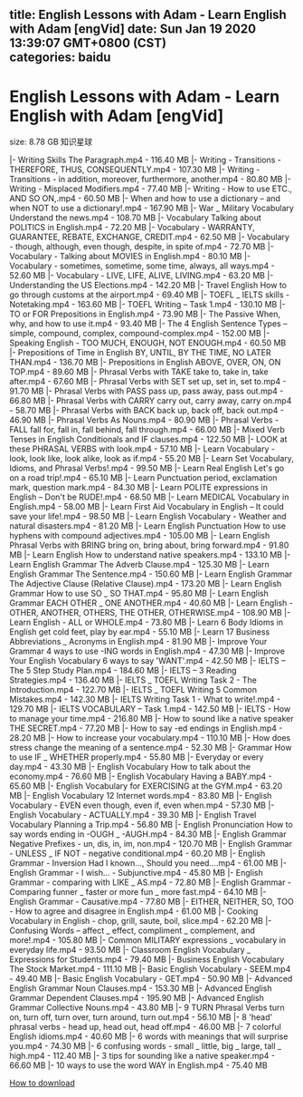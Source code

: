 
title: English Lessons with Adam - Learn English with Adam [engVid]
date: Sun Jan 19 2020 13:39:07 GMT+0800 (CST)    
categories: baidu
---

# English Lessons with Adam - Learn English with Adam [engVid]
size: 8.78 GB
 知识星球
 
|- Writing Skills The Paragraph.mp4 - 116.40 MB
|- Writing - Transitions - THEREFORE, THUS, CONSEQUENTLY.mp4 - 107.30 MB
|- Writing - Transitions - in addition, moreover, furthermore, another.mp4 - 80.80 MB
|- Writing - Misplaced Modifiers.mp4 - 77.40 MB
|- Writing - How to use ETC., AND SO ON,.mp4 - 60.50 MB
|- When and how to use a dictionary – and when NOT to use a dictionary!.mp4 - 167.90 MB
|- War _ Military Vocabulary Understand the news.mp4 - 108.70 MB
|- Vocabulary Talking about POLITICS in English.mp4 - 72.20 MB
|- Vocabulary - WARRANTY, GUARANTEE, REBATE, EXCHANGE, CREDIT.mp4 - 62.50 MB
|- Vocabulary - though, although, even though, despite, in spite of.mp4 - 72.70 MB
|- Vocabulary - Talking about MOVIES in English.mp4 - 80.10 MB
|- Vocabulary - sometimes, sometime, some time, always, all ways.mp4 - 52.60 MB
|- Vocabulary - LIVE, LIFE, ALIVE, LIVING.mp4 - 63.20 MB
|- Understanding the US Elections.mp4 - 142.20 MB
|- Travel English How to go through customs at the airport.mp4 - 69.40 MB
|- TOEFL _ IELTS skills - Notetaking.mp4 - 163.60 MB
|- TOEFL Writing – Task 1.mp4 - 130.10 MB
|- TO or FOR Prepositions in English.mp4 - 73.90 MB
|- The Passive When, why, and how to use it.mp4 - 93.40 MB
|- The 4 English Sentence Types – simple, compound, complex, compound-complex.mp4 - 152.00 MB
|- Speaking English - TOO MUCH, ENOUGH, NOT ENOUGH.mp4 - 60.50 MB
|- Prepositions of Time in English BY, UNTIL, BY THE TIME, NO LATER THAN.mp4 - 136.70 MB
|- Prepositions in English ABOVE, OVER, ON, ON TOP.mp4 - 89.60 MB
|- Phrasal Verbs with TAKE take to, take in, take after.mp4 - 67.60 MB
|- Phrasal Verbs with SET set up, set in, set to.mp4 - 91.70 MB
|- Phrasal Verbs with PASS pass up, pass away, pass out.mp4 - 66.80 MB
|- Phrasal Verbs with CARRY carry out, carry away, carry on.mp4 - 58.70 MB
|- Phrasal Verbs with BACK back up, back off, back out.mp4 - 46.90 MB
|- Phrasal Verbs As Nouns.mp4 - 80.90 MB
|- Phrasal Verbs - FALL fall for, fall in, fall behind, fall through.mp4 - 66.00 MB
|- Mixed Verb Tenses in English Conditionals and IF clauses.mp4 - 122.50 MB
|- LOOK at these PHRASAL VERBS with look.mp4 - 57.10 MB
|- Learn Vocabulary - look, look like, look alike, look as if.mp4 - 55.20 MB
|- Learn Set Vocabulary, Idioms, and Phrasal Verbs!.mp4 - 99.50 MB
|- Learn Real English Let's go on a road trip!.mp4 - 65.10 MB
|- Learn Punctuation period, exclamation mark, question mark.mp4 - 84.30 MB
|- Learn POLITE expressions in English – Don't be RUDE!.mp4 - 68.50 MB
|- Learn MEDICAL Vocabulary in English.mp4 - 58.00 MB
|- Learn First Aid Vocabulary in English – It could save your life!.mp4 - 98.50 MB
|- Learn English Vocabulary - Weather and natural disasters.mp4 - 81.20 MB
|- Learn English Punctuation How to use hyphens with compound adjectives.mp4 - 105.00 MB
|- Learn English Phrasal Verbs with BRING bring on, bring about, bring forward.mp4 - 91.80 MB
|- Learn English How to understand native speakers.mp4 - 133.10 MB
|- Learn English Grammar The Adverb Clause.mp4 - 125.30 MB
|- Learn English Grammar The Sentence.mp4 - 150.60 MB
|- Learn English Grammar The Adjective Clause (Relative Clause).mp4 - 173.20 MB
|- Learn English Grammar How to use SO _ SO THAT.mp4 - 95.80 MB
|- Learn English Grammar EACH OTHER _ ONE ANOTHER.mp4 - 40.60 MB
|- Learn English - OTHER, ANOTHER, OTHERS, THE OTHER, OTHERWISE.mp4 - 108.90 MB
|- Learn English - ALL or WHOLE.mp4 - 73.80 MB
|- Learn 6 Body Idioms in English get cold feet, play by ear.mp4 - 55.10 MB
|- Learn 17 Business Abbreviations _ Acronyms in English.mp4 - 81.90 MB
|- Improve Your Grammar 4 ways to use -ING words in English.mp4 - 47.30 MB
|- Improve Your English Vocabulary 6 ways to say 'WANT'.mp4 - 42.50 MB
|- IELTS – The 5 Step Study Plan.mp4 - 184.60 MB
|- IELTS – 3 Reading Strategies.mp4 - 136.40 MB
|- IELTS _ TOEFL Writing Task 2 - The Introduction.mp4 - 122.70 MB
|- IELTS _ TOEFL Writing 5 Common Mistakes.mp4 - 142.30 MB
|- IELTS Writing Task 1 - What to write!.mp4 - 129.70 MB
|- IELTS VOCABULARY – Task 1.mp4 - 142.50 MB
|- IELTS - How to manage your time.mp4 - 216.80 MB
|- How to sound like a native speaker THE SECRET.mp4 - 77.20 MB
|- How to say -ed endings in English.mp4 - 28.20 MB
|- How to increase your vocabulary.mp4 - 110.10 MB
|- How does stress change the meaning of a sentence.mp4 - 52.30 MB
|- Grammar How to use IF _ WHETHER properly.mp4 - 55.80 MB
|- Everyday or every day.mp4 - 43.30 MB
|- English Vocabulary How to talk about the economy.mp4 - 76.60 MB
|- English Vocabulary Having a BABY.mp4 - 65.60 MB
|- English Vocabulary for EXERCISING at the GYM.mp4 - 63.20 MB
|- English Vocabulary 12 Internet words.mp4 - 83.80 MB
|- English Vocabulary - EVEN even though, even if, even when.mp4 - 57.30 MB
|- English Vocabulary - ACTUALLY.mp4 - 39.30 MB
|- English Travel Vocabulary Planning a Trip.mp4 - 56.80 MB
|- English Pronunciation How to say words ending in -OUGH _ -AUGH.mp4 - 84.30 MB
|- English Grammar Negative Prefixes - un, dis, in, im, non.mp4 - 120.70 MB
|- English Grammar - UNLESS _ IF NOT - negative conditional.mp4 - 60.20 MB
|- English Grammar - Inversion Had I known..., Should you need....mp4 - 61.00 MB
|- English Grammar - I wish... - Subjunctive.mp4 - 45.80 MB
|- English Grammar - comparing with LIKE _ AS.mp4 - 72.80 MB
|- English Grammar - Comparing funner _ faster or more fun _ more fast.mp4 - 64.10 MB
|- English Grammar - Causative.mp4 - 77.80 MB
|- EITHER, NEITHER, SO, TOO - How to agree and disagree in English.mp4 - 61.00 MB
|- Cooking Vocabulary in English - chop, grill, saute, boil, slice.mp4 - 62.20 MB
|- Confusing Words – affect _ effect, compliment _ complement, and more!.mp4 - 105.80 MB
|- Common MILITARY expressions _ vocabulary in everyday life.mp4 - 93.50 MB
|- Classroom English Vocabulary _ Expressions for Students.mp4 - 79.40 MB
|- Business English Vocabulary The Stock Market.mp4 - 111.10 MB
|- Basic English Vocabulary - SEEM.mp4 - 49.40 MB
|- Basic English Vocabulary - GET.mp4 - 50.90 MB
|- Advanced English Grammar Noun Clauses.mp4 - 153.30 MB
|- Advanced English Grammar Dependent Clauses.mp4 - 195.90 MB
|- Advanced English Grammar Collective Nouns.mp4 - 43.80 MB
|- 9 TURN Phrasal Verbs turn on, turn off, turn over, turn around, turn out.mp4 - 56.10 MB
|- 8 'head' phrasal verbs - head up, head out, head off.mp4 - 46.00 MB
|- 7 colorful English idioms.mp4 - 40.60 MB
|- 6 words with meanings that will surprise you.mp4 - 74.30 MB
|- 6 confusing words - small _ little, big _ large, tall _ high.mp4 - 112.40 MB
|- 3 tips for sounding like a native speaker.mp4 - 66.60 MB
|- 10 ways to use the word WAY in English.mp4 - 75.40 MB

[How to download](https://bpcam.bemobtrk.com/go/2ceec3aa-1ca2-46d6-b9ff-aaa5c184517c?jno=1835)